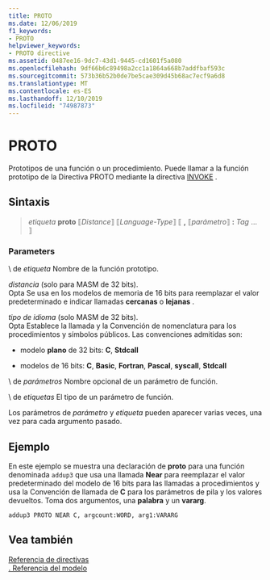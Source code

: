 ```yaml
---
title: PROTO
ms.date: 12/06/2019
f1_keywords:
- PROTO
helpviewer_keywords:
- PROTO directive
ms.assetid: 0487ee16-9dc7-43d1-9445-cd1601f5a080
ms.openlocfilehash: 9df66b6c89498a2cc1a1864a668b7addfbaf593c
ms.sourcegitcommit: 573b36b52b0de7be5cae309d45b68ac7ecf9a6d8
ms.translationtype: MT
ms.contentlocale: es-ES
ms.lasthandoff: 12/10/2019
ms.locfileid: "74987873"
---
```

# <a name="proto"></a>PROTO

Prototipos de una función o un procedimiento. Puede llamar a la función prototipo de la Directiva PROTO mediante la directiva [INVOKE](invoke.md) .

## <a name="syntax"></a>Sintaxis

> *etiqueta* **proto** ⟦*Distance*⟧ ⟦*Language-Type*⟧ ⟦ __,__ ⟦*parámetro*⟧ __:__ *Tag* ... ⟧

### <a name="parameters"></a>Parameters

\ de *etiqueta*
Nombre de la función prototipo.

*distancia* (solo para MASM de 32 bits). \
Opta Se usa en los modelos de memoria de 16 bits para reemplazar el valor predeterminado e indicar llamadas **cercanas** o **lejanas** .

*tipo de idioma* (solo MASM de 32 bits). \
Opta Establece la llamada y la Convención de nomenclatura para los procedimientos y símbolos públicos. Las convenciones admitidas son:

- modelo **plano** de 32 bits: **C**, **Stdcall**

- modelos de 16 bits: **C**, **Basic**, **Fortran**, **Pascal**, **syscall**, **Stdcall**

\ de *parámetros*
Nombre opcional de un parámetro de función.

\ de *etiquetas*
El tipo de un parámetro de función.

Los parámetros de *parámetro* y *etiqueta* pueden aparecer varias veces, una vez para cada argumento pasado.

## <a name="example"></a>Ejemplo

En este ejemplo se muestra una declaración de **proto** para una función denominada `addup3` que usa una llamada **Near** para reemplazar el valor predeterminado del modelo de 16 bits para las llamadas a procedimientos y usa la Convención de llamada de **C** para los parámetros de pila y los valores devueltos. Toma dos argumentos, una **palabra** y un **vararg**.

```MASM
addup3 PROTO NEAR C, argcount:WORD, arg1:VARARG
```

## <a name="see-also"></a>Vea también

[Referencia de directivas](directives-reference.md)\
[. Referencia del modelo](dot-model.md)
